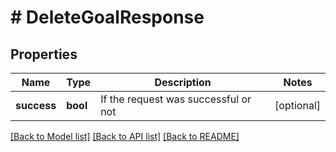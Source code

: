 # # DeleteGoalResponse

## Properties

Name | Type | Description | Notes
------------ | ------------- | ------------- | -------------
**success** | **bool** | If the request was successful or not | [optional]

[[Back to Model list]](../../README.md#models) [[Back to API list]](../../README.md#endpoints) [[Back to README]](../../README.md)
